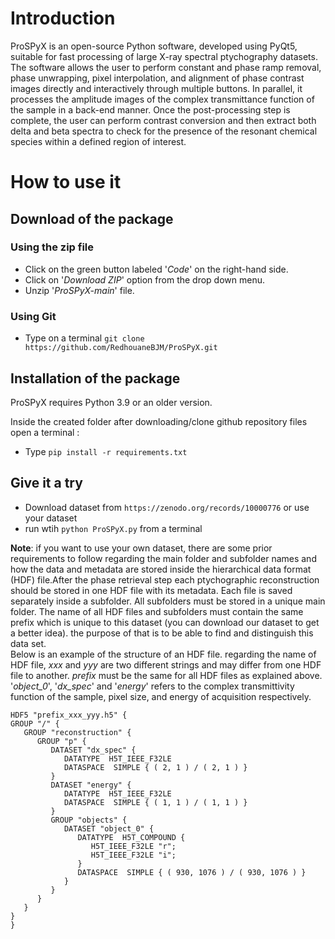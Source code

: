 <p style="text-align: center;">

# Introduction
ProSPyX is an open-source Python software, developed using PyQt5, suitable for fast processing of large X-ray spectral ptychography datasets. The software allows the user to perform constant and phase ramp removal, phase unwrapping, pixel interpolation, and alignment of phase contrast images directly and interactively through multiple buttons. In parallel, it processes the amplitude images of the complex transmittance function of the sample in a back-end manner. Once the post-processing step is complete, the user can perform contrast conversion and then extract both delta and beta spectra to check for the presence of the resonant chemical species within a defined region of interest.

# How to use it

## Download of the package
### Using the zip file
* Click on the green button labeled '_Code_' on the right-hand side.
* Click on '_Download ZIP_' option from the drop down menu.
* Unzip '_ProSPyX-main_' file.
### Using Git
* Type on a terminal `git clone https://github.com/RedhouaneBJM/ProSPyX.git`

## Installation of the package
ProSPyX requires Python 3.9 or an older version.

Inside the created folder after downloading/clone github repository files open a terminal :
* Type `pip install -r requirements.txt`

## Give it a try
* Download dataset from `https://zenodo.org/records/10000776` or use your dataset
* run wtih `python ProSPyX.py` from a terminal

__Note__: if you want to use your own dataset, there are some prior requirements to follow regarding the main folder and subfolder names and how the data and metadata are stored inside the hierarchical data format (HDF) file.After the phase retrieval step each ptychographic reconstruction should be stored in one HDF file with its metadata. Each file is saved separately inside a subfolder. All subfolders must be stored in a unique main folder. The name of all HDF files and subfolders must contain the same prefix which is unique to this dataset (you can download our dataset to get a better idea). the purpose of that is to be able to find and distinguish this data set. <br>
Below is an example of the structure of an HDF file. regarding the name of HDF file, _xxx_ and _yyy_ are two different strings and may differ from one HDF file to another. _prefix_ must be the same for all HDF files as explained above.<br>
'_object_0_', '_dx_spec_' and '_energy_' refers to the complex transmittivity function of the sample, pixel size, and energy of acquisition respectively.

```
HDF5 "prefix_xxx_yyy.h5" {
GROUP "/" {
   GROUP "reconstruction" {
      GROUP "p" {
         DATASET "dx_spec" {
            DATATYPE  H5T_IEEE_F32LE
            DATASPACE  SIMPLE { ( 2, 1 ) / ( 2, 1 ) }
         }
         DATASET "energy" {
            DATATYPE  H5T_IEEE_F32LE
            DATASPACE  SIMPLE { ( 1, 1 ) / ( 1, 1 ) }
         }
         GROUP "objects" {
            DATASET "object_0" {
               DATATYPE  H5T_COMPOUND {
                  H5T_IEEE_F32LE "r";
                  H5T_IEEE_F32LE "i";
               }
               DATASPACE  SIMPLE { ( 930, 1076 ) / ( 930, 1076 ) }
            }
         }
      }
   }
}
}
```
</p>
